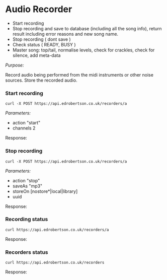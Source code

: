 # Audio Recorder

* Start recording
* Stop recording and save to database (including all the song info), return result including error reasons and new song name.
* Stop recording ( dont save )
* Check status ( READY, BUSY )
* Master song: top/tail, normalise levels, check for crackles, check for silence, add meta-data

*Purpose:*
 
Record audio being performed from the midi instruments or other noise sources. Store the recorded audio.


### Start recording

`curl -X POST https://api.edrobertson.co.uk/recorders/a`

*Parameters:*
- action "start"
- channels 2 

Response:

### Stop recording

`curl -X POST https://api.edrobertson.co.uk/recorders/a`

*Parameters:* 
- action "stop"
- saveAs "mp3" 
- storeOn [nostore*|local|library] 
- uuid

Response: 

### Recording status

`curl https://api.edrobertson.co.uk/recorders/a`

Response:

### Recorders status

`curl https://api.edrobertson.co.uk/recorders`

Response:

